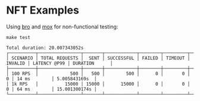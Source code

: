 # NFT Examples

Using [bro](https://github.com/lameaux/bro) and [mox](https://github.com/lameaux/mox) for non-functional testing:

```shell
make test

Total duration: 20.007343052s
┌──────────┬────────────────┬───────┬────────────┬────────┬─────────┬─────────┬──────────────┬───────────────┐
│ SCENARIO │ TOTAL REQUESTS │  SENT │ SUCCESSFUL │ FAILED │ TIMEOUT │ INVALID │ LATENCY @P99 │ DURATION      │
├──────────┼────────────────┼───────┼────────────┼────────┼─────────┼─────────┼──────────────┼───────────────┤
│ 100 RPS  │            500 │   500 │        500 │      0 │       0 │       0 │ 14 ms        │ 5.005843169s  │
│ 1k RPS   │          15000 │ 15000 │      15000 │      0 │       0 │       0 │ 64 ms        │ 15.001300174s │
└──────────┴────────────────┴───────┴────────────┴────────┴─────────┴─────────┴──────────────┴───────────────┘
```
